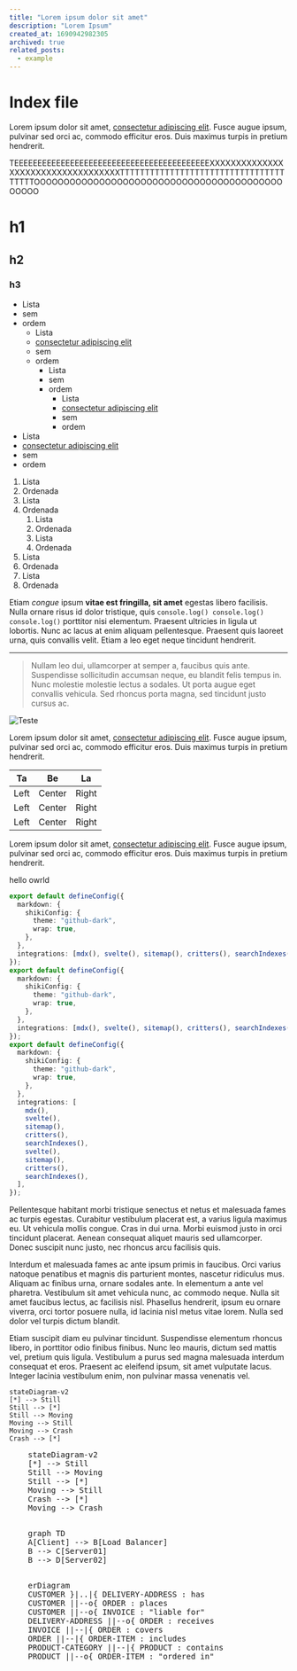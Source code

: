 ```yaml
---
title: "Lorem ipsum dolor sit amet"
description: "Lorem Ipsum"
created_at: 1690942982305
archived: true
related_posts:
  - example
---
```


# Index file

Lorem ipsum dolor sit amet, [consectetur adipiscing elit](https://mdxjs.com "title"). Fusce augue ipsum, pulvinar sed orci ac, commodo efficitur eros. Duis maximus turpis in pretium hendrerit.

TEEEEEEEEEEEEEEEEEEEEEEEEEEEEEEEEEEEEEEEEEEXXXXXXXXXXXXXXXXXXXXXXXXXXXXXXXXXXXTTTTTTTTTTTTTTTTTTTTTTTTTTTTTTTTTTTTTTOOOOOOOOOOOOOOOOOOOOOOOOOOOOOOOOOOOOOOOOOOOOOOO

# h1

## h2

### h3

- Lista
- sem
- ordem
  - Lista
  - [consectetur adipiscing elit](https://mdxjs.com "title")
  - sem
  - ordem
    - Lista
    - sem
    - ordem
      - Lista
      - [consectetur adipiscing elit](https://mdxjs.com "title")
      - sem
      - ordem
- Lista
- [consectetur adipiscing elit](https://mdxjs.com "title")
- sem
- ordem

1. Lista
2. Ordenada
3. Lista
4. Ordenada
   1. Lista
   2. Ordenada
   3. Lista
   4. Ordenada
5. Lista
6. Ordenada
7. Lista
8. Ordenada

Etiam _congue_ ipsum **vitae est fringilla, sit amet** egestas libero facilisis. Nulla ornare risus id dolor tristique, quis `console.log() console.log() console.log()` porttitor nisi elementum. Praesent ultricies in ligula ut lobortis. Nunc ac lacus at enim aliquam pellentesque. Praesent quis laoreet urna, quis convallis velit. Etiam a leo eget neque tincidunt hendrerit.

---

> Nullam leo dui, ullamcorper at semper a, faucibus quis ante. Suspendisse sollicitudin accumsan neque, eu blandit felis tempus in. Nunc molestie molestie lectus a sodales. Ut porta augue eget convallis vehicula. Sed rhoncus porta magna, sed tincidunt justo cursus ac.

![Teste](https://github.com/bronen.png "Testando")

Lorem ipsum dolor sit amet, [consectetur adipiscing elit](https://mdxjs.com "title"). Fusce augue ipsum, pulvinar sed orci ac, commodo efficitur eros. Duis maximus turpis in pretium hendrerit.

|  Ta  |   Be   |  La   |
| :--: | :----: | :---: |
| Left | Center | Right |
| Left | Center | Right |
| Left | Center | Right |

Lorem ipsum dolor sit amet, [consectetur adipiscing elit](https://mdxjs.com "title"). Fusce augue ipsum, pulvinar sed orci ac, commodo efficitur eros. Duis maximus turpis in pretium hendrerit.

<p><span>hello owrld</span></p>

```ts
export default defineConfig({
  markdown: {
    shikiConfig: {
      theme: "github-dark",
      wrap: true,
    },
  },
  integrations: [mdx(), svelte(), sitemap(), critters(), searchIndexes()],
});
export default defineConfig({
  markdown: {
    shikiConfig: {
      theme: "github-dark",
      wrap: true,
    },
  },
  integrations: [mdx(), svelte(), sitemap(), critters(), searchIndexes()],
});
export default defineConfig({
  markdown: {
    shikiConfig: {
      theme: "github-dark",
      wrap: true,
    },
  },
  integrations: [
    mdx(),
    svelte(),
    sitemap(),
    critters(),
    searchIndexes(),
    svelte(),
    sitemap(),
    critters(),
    searchIndexes(),
  ],
});
```

Pellentesque habitant morbi tristique senectus et netus et malesuada fames ac turpis egestas. Curabitur vestibulum placerat est, a varius ligula maximus eu. Ut vehicula mollis congue. Cras in dui urna. Morbi euismod justo in orci tincidunt placerat. Aenean consequat aliquet mauris sed ullamcorper. Donec suscipit nunc justo, nec rhoncus arcu facilisis quis.

Interdum et malesuada fames ac ante ipsum primis in faucibus. Orci varius natoque penatibus et magnis dis parturient montes, nascetur ridiculus mus. Aliquam ac finibus urna, ornare sodales ante. In elementum a ante vel pharetra. Vestibulum sit amet vehicula nunc, ac commodo neque. Nulla sit amet faucibus lectus, ac facilisis nisl. Phasellus hendrerit, ipsum eu ornare viverra, orci tortor posuere nulla, id lacinia nisl metus vitae lorem. Nulla sed dolor vel turpis dictum blandit.

Etiam suscipit diam eu pulvinar tincidunt. Suspendisse elementum rhoncus libero, in porttitor odio finibus finibus. Nunc leo mauris, dictum sed mattis vel, pretium quis ligula. Vestibulum a purus sed magna malesuada interdum consequat et eros. Praesent ac eleifend ipsum, sit amet vulputate lacus. Integer lacinia vestibulum enim, non pulvinar massa venenatis vel.

```
stateDiagram-v2
[*] --> Still
Still --> [*]
Still --> Moving
Moving --> Still
Moving --> Crash
Crash --> [*]
```

<div class="flex flex-col lg:flex-row items-center gap-1">
  <pre class="mermaid">
    stateDiagram-v2 
    [*] --> Still
    Still --> Moving
    Still --> [*]
    Moving --> Still
    Crash --> [*]
    Moving --> Crash
  </pre>
  <pre class="mermaid">
    graph TD 
    A[Client] --> B[Load Balancer] 
    B --> C[Server01] 
    B --> D[Server02]
  </pre>
  <pre class="mermaid w-full">
    erDiagram
    CUSTOMER }|..|{ DELIVERY-ADDRESS : has
    CUSTOMER ||--o{ ORDER : places
    CUSTOMER ||--o{ INVOICE : "liable for"
    DELIVERY-ADDRESS ||--o{ ORDER : receives
    INVOICE ||--|{ ORDER : covers
    ORDER ||--|{ ORDER-ITEM : includes
    PRODUCT-CATEGORY ||--|{ PRODUCT : contains
    PRODUCT ||--o{ ORDER-ITEM : "ordered in"
  </pre>
</div>
